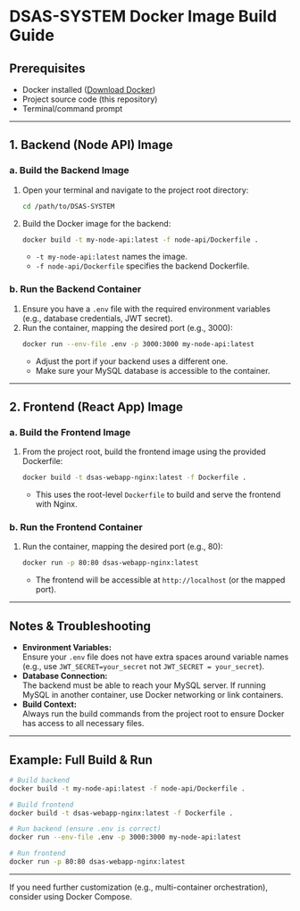 # DSAS-SYSTEM Docker Image Build Guide

## Prerequisites

- Docker installed ([Download Docker](https://www.docker.com/products/docker-desktop/))
- Project source code (this repository)
- Terminal/command prompt

---

## 1. Backend (Node API) Image

### a. Build the Backend Image

1. Open your terminal and navigate to the project root directory:

   ```sh
   cd /path/to/DSAS-SYSTEM
   ```

2. Build the Docker image for the backend:
   ```sh
   docker build -t my-node-api:latest -f node-api/Dockerfile .
   ```
   - `-t my-node-api:latest` names the image.
   - `-f node-api/Dockerfile` specifies the backend Dockerfile.

### b. Run the Backend Container

1. Ensure you have a `.env` file with the required environment variables (e.g., database credentials, JWT secret).
2. Run the container, mapping the desired port (e.g., 3000):
   ```sh
   docker run --env-file .env -p 3000:3000 my-node-api:latest
   ```
   - Adjust the port if your backend uses a different one.
   - Make sure your MySQL database is accessible to the container.

---

## 2. Frontend (React App) Image

### a. Build the Frontend Image

1. From the project root, build the frontend image using the provided Dockerfile:
   ```sh
   docker build -t dsas-webapp-nginx:latest -f Dockerfile .
   ```
   - This uses the root-level `Dockerfile` to build and serve the frontend with Nginx.

### b. Run the Frontend Container

1. Run the container, mapping the desired port (e.g., 80):
   ```sh
   docker run -p 80:80 dsas-webapp-nginx:latest
   ```
   - The frontend will be accessible at `http://localhost` (or the mapped port).

---

## Notes & Troubleshooting

- **Environment Variables:**  
  Ensure your `.env` file does not have extra spaces around variable names (e.g., use `JWT_SECRET=your_secret` not `JWT_SECRET = your_secret`).
- **Database Connection:**  
  The backend must be able to reach your MySQL server. If running MySQL in another container, use Docker networking or link containers.
- **Build Context:**  
  Always run the build commands from the project root to ensure Docker has access to all necessary files.

---

## Example: Full Build & Run

```sh
# Build backend
docker build -t my-node-api:latest -f node-api/Dockerfile .

# Build frontend
docker build -t dsas-webapp-nginx:latest -f Dockerfile .

# Run backend (ensure .env is correct)
docker run --env-file .env -p 3000:3000 my-node-api:latest

# Run frontend
docker run -p 80:80 dsas-webapp-nginx:latest
```

---

If you need further customization (e.g., multi-container orchestration), consider using Docker Compose.
